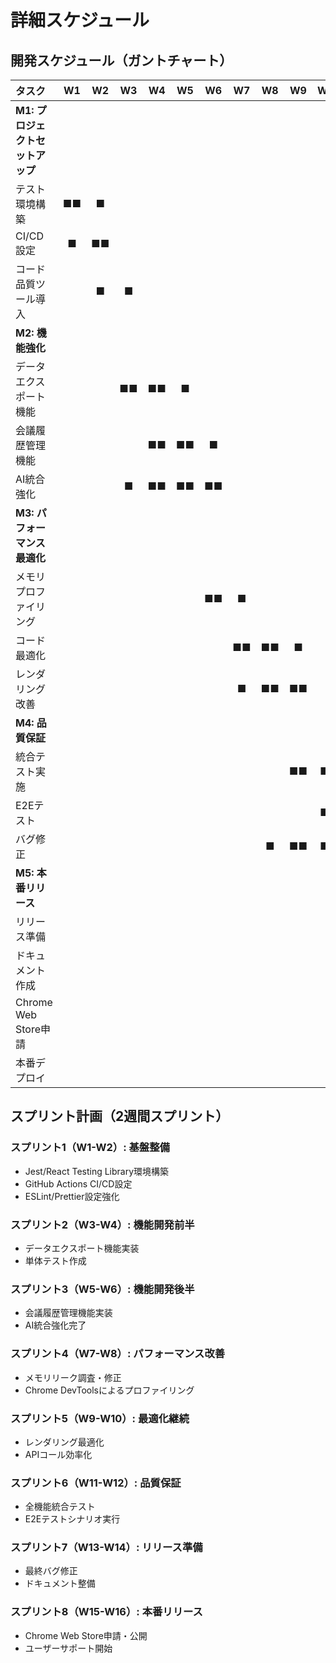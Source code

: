 # 詳細スケジュール

## 開発スケジュール（ガントチャート）

| タスク | W1 | W2 | W3 | W4 | W5 | W6 | W7 | W8 | W9 | W10 | W11 | W12 | W13 | W14 | W15 | W16 |
|:---|:---:|:---:|:---:|:---:|:---:|:---:|:---:|:---:|:---:|:---:|:---:|:---:|:---:|:---:|:---:|:---:|
| **M1: プロジェクトセットアップ** |||||||||||||||||
| テスト環境構築 | ■■ | ■ | | | | | | | | | | | | | | |
| CI/CD設定 | ■ | ■■ | | | | | | | | | | | | | | |
| コード品質ツール導入 | | ■ | ■ | | | | | | | | | | | | | |
| **M2: 機能強化** |||||||||||||||||
| データエクスポート機能 | | | ■■ | ■■ | ■ | | | | | | | | | | | |
| 会議履歴管理機能 | | | | ■■ | ■■ | ■ | | | | | | | | | | |
| AI統合強化 | | | ■ | ■■ | ■■ | ■■ | | | | | | | | | | |
| **M3: パフォーマンス最適化** |||||||||||||||||
| メモリプロファイリング | | | | | | ■■ | ■ | | | | | | | | | |
| コード最適化 | | | | | | | ■■ | ■■ | ■ | | | | | | | |
| レンダリング改善 | | | | | | | ■ | ■■ | ■■ | | | | | | | |
| **M4: 品質保証** |||||||||||||||||
| 統合テスト実施 | | | | | | | | | ■■ | ■■ | ■■ | | | | | |
| E2Eテスト | | | | | | | | | | ■■ | ■■ | ■■ | | | | |
| バグ修正 | | | | | | | | ■ | ■■ | ■■ | ■■ | ■■ | ■ | | | |
| **M5: 本番リリース** |||||||||||||||||
| リリース準備 | | | | | | | | | | | | | ■■ | ■■ | | |
| ドキュメント作成 | | | | | | | | | | | | ■ | ■■ | ■■ | ■ | |
| Chrome Web Store申請 | | | | | | | | | | | | | | | ■■ | |
| 本番デプロイ | | | | | | | | | | | | | | | | ■■ |

## スプリント計画（2週間スプリント）

### スプリント1（W1-W2）: 基盤整備
- Jest/React Testing Library環境構築
- GitHub Actions CI/CD設定
- ESLint/Prettier設定強化

### スプリント2（W3-W4）: 機能開発前半
- データエクスポート機能実装
- 単体テスト作成

### スプリント3（W5-W6）: 機能開発後半
- 会議履歴管理機能実装
- AI統合強化完了

### スプリント4（W7-W8）: パフォーマンス改善
- メモリリーク調査・修正
- Chrome DevToolsによるプロファイリング

### スプリント5（W9-W10）: 最適化継続
- レンダリング最適化
- APIコール効率化

### スプリント6（W11-W12）: 品質保証
- 全機能統合テスト
- E2Eテストシナリオ実行

### スプリント7（W13-W14）: リリース準備
- 最終バグ修正
- ドキュメント整備

### スプリント8（W15-W16）: 本番リリース
- Chrome Web Store申請・公開
- ユーザーサポート開始